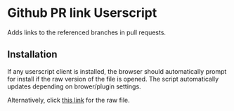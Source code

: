 # Github PR link Userscript

Adds links to the referenced branches in pull requests.

## Installation

If any userscript client is installed, the browser should automatically prompt for install if the raw version of the file is opened.
The script automatically updates depending on brower/plugin settings.

Alternatively, click [this link](https://github.com/MaxGroenenboom/userscript-github-pr-link/raw/master/GithubPRLink.user.js) for the raw file.
